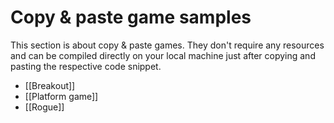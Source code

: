 # Copy & paste game samples

This section is about copy & paste games. They don't require any resources and can be compiled directly on your local machine just after copying and pasting the respective code snippet.

- [[Breakout]]
- [[Platform game]]
- [[Rogue]]